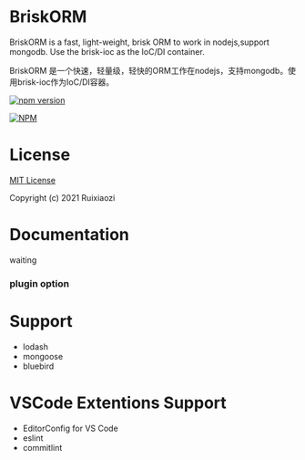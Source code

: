 # BriskORM

BriskORM is a fast, light-weight, brisk ORM to work in nodejs,support mongodb. Use the brisk-ioc as the IoC/DI container.

BriskORM 是一个快速，轻量级，轻快的ORM工作在nodejs，支持mongodb。使用brisk-ioc作为IoC/DI容器。

[![npm version](https://badge.fury.io/js/brisk-orm.svg)](https://badge.fury.io/js/brisk-orm)

[![NPM](https://nodei.co/npm/brisk-orm.png)](https://nodei.co/npm/brisk-orm/)

# License

[MIT License](./LICENSE)

Copyright (c) 2021 Ruixiaozi

# Documentation

waiting


### plugin option


# Support

+ lodash
+ mongoose
+ bluebird

# VSCode Extentions Support

+ EditorConfig for VS Code
+ eslint
+ commitlint